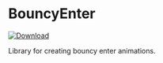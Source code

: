 # BouncyEnter
 [ ![Download](https://api.bintray.com/packages/pfuster12/maven/bouncyenter/images/download.svg) ](https://bintray.com/pfuster12/maven/bouncyenter/_latestVersion)
 
Library for creating bouncy enter animations.
